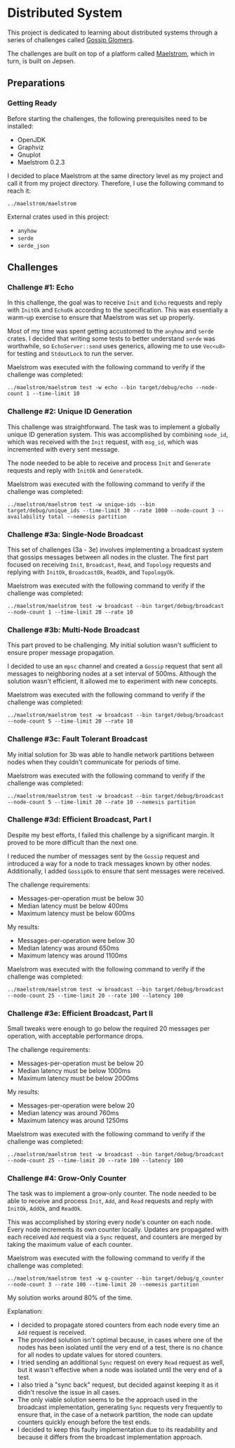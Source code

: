 # Distributed System
This project is dedicated to learning about distributed systems through a series of challenges called [Gossip Glomers](https://fly.io/dist-sys/).

The challenges are built on top of a platform called [Maelstrom](https://github.com/jepsen-io/maelstrom), which in turn, is built on Jepsen.

## Preparations
### Getting Ready
Before starting the challenges, the following prerequisites need to be installed:
- OpenJDK
- Graphviz
- Gnuplot
- Maelstrom 0.2.3

I decided to place Maelstrom at the same directory level as my project and call it from my project directory. Therefore, I use the following command to reach it:
```
../maelstrom/maelstrom
```

External crates used in this project:
- `anyhow`
- `serde`
- `serde_json`

## Challenges
### Challenge #1: Echo
In this challenge, the goal was to receive `Init` and `Echo` requests and reply with `InitOk` and `EchoOk` according to the specification. This was essentially a warm-up exercise to ensure that Maelstrom was set up properly.

Most of my time was spent getting accustomed to the `anyhow` and `serde` crates. I decided that writing some tests to better understand `serde` was worthwhile, so `EchoServer::send` uses generics, allowing me to use `Vec<u8>` for testing and `StdoutLock` to run the server.

Maelstrom was executed with the following command to verify if the challenge was completed:
```
../maelstrom/maelstrom test -w echo --bin target/debug/echo --node-count 1 --time-limit 10

```


### Challenge #2: Unique ID Generation
This challenge was straightforward. The task was to implement a globally unique ID generation system. This was accomplished by combining `node_id`, which was received with the `Init` request, with `msg_id`, which was incremented with every sent message.

The node needed to be able to receive and process `Init` and `Generate` requests and reply with `InitOk` and `GenerateOk`.

Maelstrom was executed with the following command to verify if the challenge was completed:
```
../maelstrom/maelstrom test -w unique-ids --bin target/debug/unique_ids --time-limit 30 --rate 1000 --node-count 3 --availability total --nemesis partition
```


### Challenge #3a: Single-Node Broadcast
This set of challenges (3a - 3e) involves implementing a broadcast system that gossips messages between all nodes in the cluster. The first part focused on receiving `Init`, `Broadcast`, `Read`, and `Topology` requests and replying with `InitOk`, `BroadcastOk`, `ReadOk`, and `TopologyOk`.

Maelstrom was executed with the following command to verify if the challenge was completed:
```
../maelstrom/maelstrom test -w broadcast --bin target/debug/broadcast --node-count 1 --time-limit 20 --rate 10
```


### Challenge #3b: Multi-Node Broadcast
This part proved to be challenging. My initial solution wasn't sufficient to ensure proper message propagation.

I decided to use an `mpsc` channel and created a `Gossip` request that sent all messages to neighboring nodes at a set interval of 500ms. Although the solution wasn't efficient, it allowed me to experiment with new concepts.

Maelstrom was executed with the following command to verify if the challenge was completed:
```
../maelstrom/maelstrom test -w broadcast --bin target/debug/broadcast --node-count 5 --time-limit 20 --rate 10

```

### Challenge #3c: Fault Tolerant Broadcast
My initial solution for 3b was able to handle network partitions between nodes when they couldn't communicate for periods of time.

Maelstrom was executed with the following command to verify if the challenge was completed:
```
../maelstrom/maelstrom test -w broadcast --bin target/debug/broadcast --node-count 5 --time-limit 20 --rate 10 --nemesis partition

```

### Challenge #3d: Efficient Broadcast, Part I
Despite my best efforts, I failed this challenge by a significant margin. It proved to be more difficult than the next one.

I reduced the number of messages sent by the `Gossip` request and introduced a way for a node to track messages known by other nodes. Additionally, I added `GossipOk` to ensure that sent messages were received.

The challenge requirements:
- Messages-per-operation must be below 30
- Median latency must be below 400ms
- Maximum latency must be below 600ms

My results:
- Messages-per-operation were below 30
- Median latency was around 650ms
- Maximum latency was around 1100ms

Maelstrom was executed with the following command to verify if the challenge was completed:
```
../maelstrom/maelstrom test -w broadcast --bin target/debug/broadcast --node-count 25 --time-limit 20 --rate 100 --latency 100
```

### Challenge #3e: Efficient Broadcast, Part II
Small tweaks were enough to go below the required 20 messages per operation, with acceptable performance drops.

The challenge requirements:
- Messages-per-operation must be below 20
- Median latency must be below 1000ms
- Maximum latency must be below 2000ms

My results:
- Messages-per-operation were below 20
- Median latency was around 760ms
- Maximum latency was around 1250ms

Maelstrom was executed with the following command to verify if the challenge was completed:
```
../maelstrom/maelstrom test -w broadcast --bin target/debug/broadcast --node-count 25 --time-limit 20 --rate 100 --latency 100
```

### Challenge #4: Grow-Only Counter
The task was to implement a grow-only counter. The node needed to be able to receive and process `Init`, `Add`, and `Read` requests and reply with `InitOk`, `AddOk`, and `ReadOk`.

This was accomplished by storing every node's counter on each node. Every node increments its own counter locally. Updates are propagated with each received `Add` request via a `Sync` request, and counters are merged by taking the maximum value of each counter.

Maelstrom was executed with the following command to verify if the challenge was completed:
```
../maelstrom/maelstrom test -w g-counter --bin target/debug/g_counter --node-count 3 --rate 100 --time-limit 20 --nemesis partition
```

My solution works around 80% of the time.

Explanation:
- I decided to propagate stored counters from each node every time an `Add` request is received.
- The provided solution isn't optimal because, in cases where one of the nodes has been isolated until the very end of a test, there is no chance for all nodes to update values for stored counters.
- I tried sending an additional `Sync` request on every `Read` request as well, but it wasn't effective when a node was isolated until the very end of a test.
- I also tried a "sync back" request, but decided against keeping it as it didn't resolve the issue in all cases.
- The only viable solution seems to be the approach used in the broadcast implementation, generating `Sync` requests very frequently to ensure that, in the case of a network partition, the node can update counters quickly enough before the test ends.
- I decided to keep this faulty implementation due to its readability and because it differs from the broadcast implementation approach.
